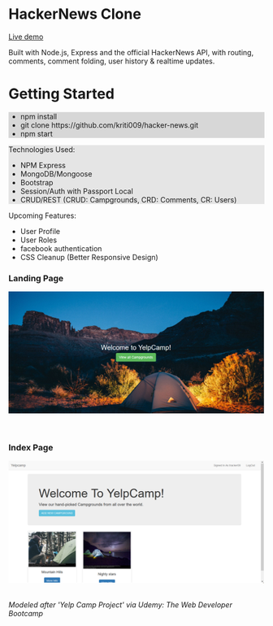 <h1>HackerNews Clone</h1>
<a href="https://hacker-new-adda.herokuapp.com">Live demo</a><br>
<p>Built with Node.js, Express and the official HackerNews API, with routing, comments, comment folding, user history & realtime updates.</p>
<h1>Getting Started</h1>
<ul style="background-color: rgb(215, 215, 215)">
    <li>npm install </li>
    <li >git clone https://github.com/kriti009/hacker-news.git </li>
    <li >npm start</li>
</ul>
<div style = "background : rgb(229, 229, 229)">
    Technologies Used:

  - NPM Express
  - MongoDB/Mongoose
  - Bootstrap
  - Session/Auth with Passport Local
  - CRUD/REST (CRUD: Campgrounds, CRD: Comments, CR: Users)
 </div>
 <div>
   Upcoming Features:

  - User Profile
  - User Roles
  - facebook authentication
  - CSS Cleanup (Better Responsive Design)
 </div>
<h3>Landing Page</h3>
 
 ![yelp_camp1](https://github.com/kriti009/Yelp_Camp/blob/master/ss/yelp_camp1.png "ss")
 
<br>
<h3>Index Page</h3>

![yelp_camp1](https://github.com/kriti009/Yelp_Camp/blob/master/ss/yelp_camp2.png "ss")
<br>
<br>
<div>
    <i>Modeled after 'Yelp Camp Project' via Udemy: The Web Developer Bootcamp</i>
</div>
